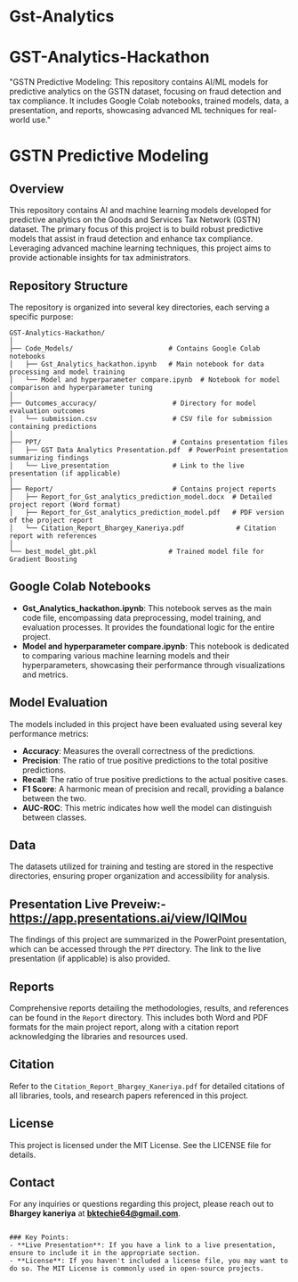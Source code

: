# Gst-Analytics

# GST-Analytics-Hackathon
"GSTN Predictive Modeling: This repository contains AI/ML models for predictive analytics on the GSTN dataset, focusing on fraud detection and tax compliance. It includes Google Colab notebooks, trained models, data, a presentation, and reports, showcasing advanced ML techniques for real-world use."

# GSTN Predictive Modeling

## Overview
This repository contains AI and machine learning models developed for predictive analytics on the Goods and Services Tax Network (GSTN) dataset. The primary focus of this project is to build robust predictive models that assist in fraud detection and enhance tax compliance. Leveraging advanced machine learning techniques, this project aims to provide actionable insights for tax administrators.

## Repository Structure
The repository is organized into several key directories, each serving a specific purpose:

```
GST-Analytics-Hackathon/
│
├── Code_Models/                        # Contains Google Colab notebooks
│   ├── Gst_Analytics_hackathon.ipynb   # Main notebook for data processing and model training
│   └── Model and hyperparameter compare.ipynb  # Notebook for model comparison and hyperparameter tuning
│
├── Outcomes_accuracy/                   # Directory for model evaluation outcomes
│   └── submission.csv                   # CSV file for submission containing predictions
│
├── PPT/                                 # Contains presentation files
│   ├── GST Data Analytics Presentation.pdf  # PowerPoint presentation summarizing findings
│   └── Live_presentation                # Link to the live presentation (if applicable)
│
├── Report/                              # Contains project reports
│   ├── Report_for_Gst_analytics_prediction_model.docx  # Detailed project report (Word format)
│   ├── Report_for_Gst_analytics_prediction_model.pdf   # PDF version of the project report
│   └── Citation_Report_Bhargey_Kaneriya.pdf             # Citation report with references
│
└── best_model_gbt.pkl                  # Trained model file for Gradient Boosting
```

## Google Colab Notebooks
- **Gst_Analytics_hackathon.ipynb**: This notebook serves as the main code file, encompassing data preprocessing, model training, and evaluation processes. It provides the foundational logic for the entire project.
- **Model and hyperparameter compare.ipynb**: This notebook is dedicated to comparing various machine learning models and their hyperparameters, showcasing their performance through visualizations and metrics.

## Model Evaluation
The models included in this project have been evaluated using several key performance metrics:
- **Accuracy**: Measures the overall correctness of the predictions.
- **Precision**: The ratio of true positive predictions to the total positive predictions.
- **Recall**: The ratio of true positive predictions to the actual positive cases.
- **F1 Score**: A harmonic mean of precision and recall, providing a balance between the two.
- **AUC-ROC**: This metric indicates how well the model can distinguish between classes.

## Data
The datasets utilized for training and testing are stored in the respective directories, ensuring proper organization and accessibility for analysis.

## Presentation Live Preveiw:-https://app.presentations.ai/view/lQlMou
The findings of this project are summarized in the PowerPoint presentation, which can be accessed through the `PPT` directory. The link to the live presentation (if applicable) is also provided.

## Reports
Comprehensive reports detailing the methodologies, results, and references can be found in the `Report` directory. This includes both Word and PDF formats for the main project report, along with a citation report acknowledging the libraries and resources used.

## Citation
Refer to the `Citation_Report_Bhargey_Kaneriya.pdf` for detailed citations of all libraries, tools, and research papers referenced in this project.

## License
This project is licensed under the MIT License. See the LICENSE file for details.

## Contact
For any inquiries or questions regarding this project, please reach out to **Bhargey kaneriya** at **bktechie64@gmail.com**.

```

### Key Points:
- **Live Presentation**: If you have a link to a live presentation, ensure to include it in the appropriate section.
- **License**: If you haven't included a license file, you may want to do so. The MIT License is commonly used in open-source projects.


